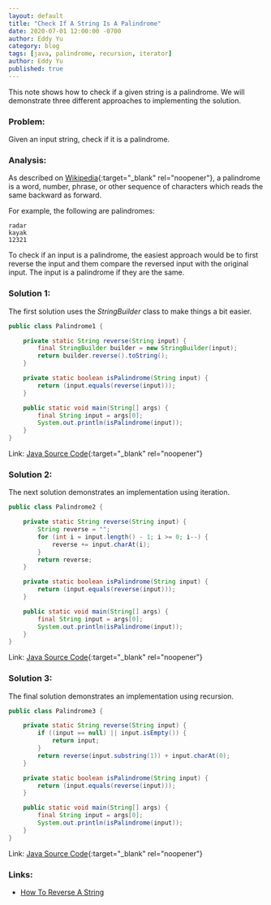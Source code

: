 ```yaml
---
layout: default
title: "Check If A String Is A Palindrome"
date: 2020-07-01 12:00:00 -0700
author: Eddy Yu
category: blog
tags: [java, palindrome, recursion, iterator]
author: Eddy Yu
published: true
---
```


This note shows how to check if a given string is a palindrome. We will
demonstrate three different approaches to implementing the solution.

### Problem:
Given an input string, check if it is a palindrome.

### Analysis:
As described on [Wikipedia](https://en.wikipedia.org/wiki/Palindrome){:target="_blank" rel="noopener"}, 
a palindrome is a word, number, phrase, or other sequence of characters which 
reads the same backward as forward.

For example, the following are palindromes:
```
radar
kayak
12321
```
To check if an input is a palindrome, the easiest approach would be to first 
reverse the input and them compare the reversed input with the original input. 
The input is a palindrome if they are the same.

### Solution 1:
The first solution uses the _StringBuilder_ class to make things a bit easier.
```java
public class Palindrome1 {

    private static String reverse(String input) {
        final StringBuilder builder = new StringBuilder(input);
        return builder.reverse().toString();
    }

    private static boolean isPalindrome(String input) {
        return (input.equals(reverse(input)));
    }

    public static void main(String[] args) {
        final String input = args[0];
        System.out.println(isPalindrome(input));
    }
}
``` 
Link: [Java Source Code](https://github.com/eddycyu/learnbyexample/blob/master/src/main/java/dev/eddycyu/palindrome/Palindrome1.java){:target="_blank" rel="noopener"}

### Solution 2:
The next solution demonstrates an implementation using iteration.
```java
public class Palindrome2 {

    private static String reverse(String input) {
        String reverse = "";
        for (int i = input.length() - 1; i >= 0; i--) {
            reverse += input.charAt(i);
        }
        return reverse;
    }

    private static boolean isPalindrome(String input) {
        return (input.equals(reverse(input)));
    }

    public static void main(String[] args) {
        final String input = args[0];
        System.out.println(isPalindrome(input));
    }
}
``` 
Link: [Java Source Code](https://github.com/eddycyu/learnbyexample/blob/master/src/main/java/dev/eddycyu/palindrome/Palindrome2.java){:target="_blank" rel="noopener"}

### Solution 3:
The final solution demonstrates an implementation using recursion.
```java
public class Palindrome3 {

    private static String reverse(String input) {
        if ((input == null) || input.isEmpty()) {
            return input;
        }
        return reverse(input.substring(1)) + input.charAt(0);
    }

    private static boolean isPalindrome(String input) {
        return (input.equals(reverse(input)));
    }

    public static void main(String[] args) {
        final String input = args[0];
        System.out.println(isPalindrome(input));
    }
}
```
Link: [Java Source Code](https://github.com/eddycyu/learnbyexample/blob/master/src/main/java/dev/eddycyu/palindrome/Palindrome3.java){:target="_blank" rel="noopener"}

### Links:
* [How To Reverse A String](/blog/how-to-reverse-a-string)
